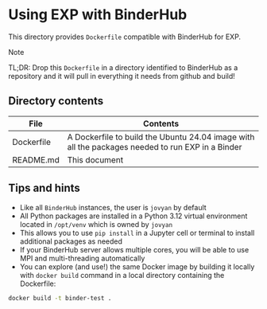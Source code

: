 # Using EXP with BinderHub

This directory provides `Dockerfile` compatible with BinderHub for
EXP.

> [!NOTE]  
> TL;DR: Drop this `Dockerfile` in a directory identified to BinderHub
> as a repository and it will pull in everything it needs from github
> and build!


## Directory contents

| File              | Contents |
| ---               | ---      |
| Dockerfile        | A Dockerfile to build the Ubuntu 24.04 image with all the packages needed to run EXP in a Binder
| README.md         | This document |


## Tips and hints
- Like all `BinderHub` instances, the user is `jovyan` by default
- All Python packages are installed in a Python 3.12 virtual
environment located in `/opt/venv` which is owned by `jovyan`
- This allows you to use `pip install` in a Jupyter cell or terminal to install
additional packages as needed
- If your BinderHub server allows multiple cores, you will be able to
  use MPI and multi-threading automatically
- You can explore (and use!) the same Docker image by building it locally with
`docker build` command in a local directory containing the Dockerfile:
```bash
docker build -t binder-test .
```
